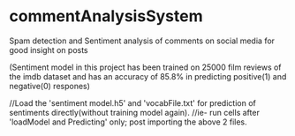 # commentAnalysisSystem
Spam detection and Sentiment analysis of comments on social media for good insight on posts

(Sentiment model in this project has been trained on 25000 film reviews of the imdb dataset and has an accuracy of 85.8% in predicting positive(1) and negative(0) respones)

//Load the 'sentiment model.h5' and 'vocabFile.txt' for prediction of sentiments directly(without training model again).
//ie- run cells after 'loadModel and Predicting' only; post importing the above 2 files.
